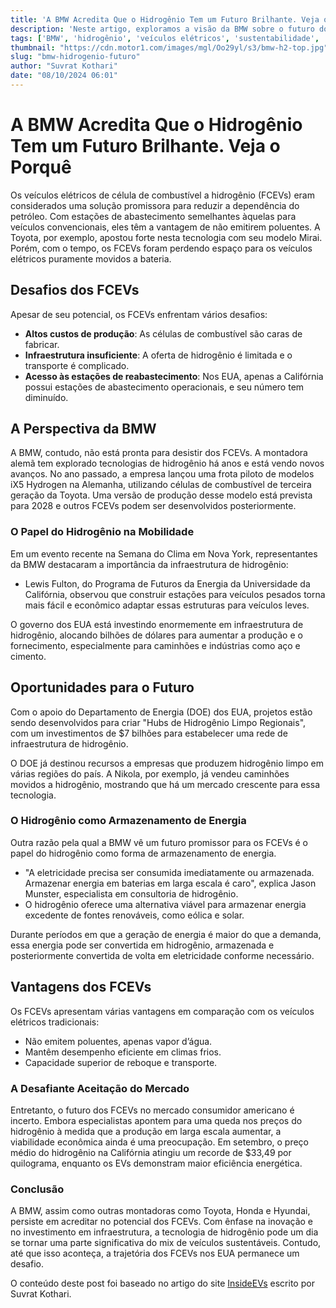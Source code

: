 ```yaml
---
title: 'A BMW Acredita Que o Hidrogênio Tem um Futuro Brilhante. Veja o Porquê'
description: 'Neste artigo, exploramos a visão da BMW sobre o futuro dos veículos a hidrogênio, os desafios enfrentados e as oportunidades que esta tecnologia pode trazer para a mobilidade sustentável.'
tags: ['BMW', 'hidrogênio', 'veículos elétricos', 'sustentabilidade', 'tecnologia automotiva']
thumbnail: "https://cdn.motor1.com/images/mgl/Oo29yl/s3/bmw-h2-top.jpg"
slug: "bmw-hidrogenio-futuro"
author: "Suvrat Kothari"
date: "08/10/2024 06:01"
---
```


# A BMW Acredita Que o Hidrogênio Tem um Futuro Brilhante. Veja o Porquê

Os veículos elétricos de célula de combustível a hidrogênio (FCEVs) eram considerados uma solução promissora para reduzir a dependência do petróleo. Com estações de abastecimento semelhantes àquelas para veículos convencionais, eles têm a vantagem de não emitirem poluentes. A Toyota, por exemplo, apostou forte nesta tecnologia com seu modelo Mirai. Porém, com o tempo, os FCEVs foram perdendo espaço para os veículos elétricos puramente movidos a bateria.

## Desafios dos FCEVs

Apesar de seu potencial, os FCEVs enfrentam vários desafios:
- **Altos custos de produção**: As células de combustível são caras de fabricar.
- **Infraestrutura insuficiente**: A oferta de hidrogênio é limitada e o transporte é complicado.
- **Acesso às estações de reabastecimento**: Nos EUA, apenas a Califórnia possui estações de abastecimento operacionais, e seu número tem diminuído.

## A Perspectiva da BMW

A BMW, contudo, não está pronta para desistir dos FCEVs. A montadora alemã tem explorado tecnologias de hidrogênio há anos e está vendo novos avanços. No ano passado, a empresa lançou uma frota piloto de modelos iX5 Hydrogen na Alemanha, utilizando células de combustível de terceira geração da Toyota. Uma versão de produção desse modelo está prevista para 2028 e outros FCEVs podem ser desenvolvidos posteriormente.

### O Papel do Hidrogênio na Mobilidade

Em um evento recente na Semana do Clima em Nova York, representantes da BMW destacaram a importância da infraestrutura de hidrogênio:
- Lewis Fulton, do Programa de Futuros da Energia da Universidade da Califórnia, observou que construir estações para veículos pesados torna mais fácil e econômico adaptar essas estruturas para veículos leves.

O governo dos EUA está investindo enormemente em infraestrutura de hidrogênio, alocando bilhões de dólares para aumentar a produção e o fornecimento, especialmente para caminhões e indústrias como aço e cimento.

## Oportunidades para o Futuro

Com o apoio do Departamento de Energia (DOE) dos EUA, projetos estão sendo desenvolvidos para criar "Hubs de Hidrogênio Limpo Regionais", com um investimentos de $7 bilhões para estabelecer uma rede de infraestrutura de hidrogênio.

O DOE já destinou recursos a empresas que produzem hidrogênio limpo em várias regiões do país. A Nikola, por exemplo, já vendeu caminhões movidos a hidrogênio, mostrando que há um mercado crescente para essa tecnologia.

### O Hidrogênio como Armazenamento de Energia

Outra razão pela qual a BMW vê um futuro promissor para os FCEVs é o papel do hidrogênio como forma de armazenamento de energia. 
- "A eletricidade precisa ser consumida imediatamente ou armazenada. Armazenar energia em baterias em larga escala é caro", explica Jason Munster, especialista em consultoria de hidrogênio.
- O hidrogênio oferece uma alternativa viável para armazenar energia excedente de fontes renováveis, como eólica e solar.

Durante períodos em que a geração de energia é maior do que a demanda, essa energia pode ser convertida em hidrogênio, armazenada e posteriormente convertida de volta em eletricidade conforme necessário.

## Vantagens dos FCEVs

Os FCEVs apresentam várias vantagens em comparação com os veículos elétricos tradicionais:
- Não emitem poluentes, apenas vapor d’água.
- Mantêm desempenho eficiente em climas frios.
- Capacidade superior de reboque e transporte.

### A Desafiante Aceitação do Mercado

Entretanto, o futuro dos FCEVs no mercado consumidor americano é incerto. Embora especialistas apontem para uma queda nos preços do hidrogênio à medida que a produção em larga escala aumentar, a viabilidade econômica ainda é uma preocupação. Em setembro, o preço médio do hidrogênio na Califórnia atingiu um recorde de $33,49 por quilograma, enquanto os EVs demonstram maior eficiência energética.

### Conclusão

A BMW, assim como outras montadoras como Toyota, Honda e Hyundai, persiste em acreditar no potencial dos FCEVs. Com ênfase na inovação e no investimento em infraestrutura, a tecnologia de hidrogênio pode um dia se tornar uma parte significativa do mix de veículos sustentáveis. Contudo, até que isso aconteça, a trajetória dos FCEVs nos EUA permanece um desafio.  

O conteúdo deste post foi baseado no artigo do site [InsideEVs](https://insideevs.com/news/736279/bmw-hydrogen-future-climate-week/) escrito por Suvrat Kothari.